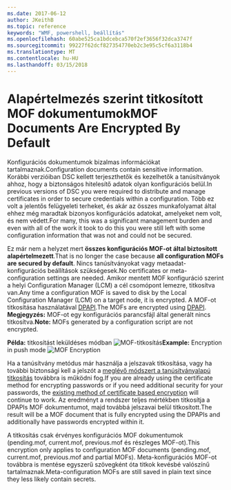 ```yaml
---
ms.date: 2017-06-12
author: JKeithB
ms.topic: reference
keywords: "WMF, powershell, beállítás"
ms.openlocfilehash: 60abe525ca1bdcebca570f2ef3656f32dca3747f
ms.sourcegitcommit: 99227f62dcf827354770eb2c3e95c5cf6a3118b4
ms.translationtype: MT
ms.contentlocale: hu-HU
ms.lasthandoff: 03/15/2018
---
```

# <a name="mof-documents-are-encrypted-by-default"></a><span data-ttu-id="9ea4d-102">Alapértelmezés szerint titkosított MOF dokumentumok</span><span class="sxs-lookup"><span data-stu-id="9ea4d-102">MOF Documents Are Encrypted By Default</span></span>

<span data-ttu-id="9ea4d-103">Konfigurációs dokumentumok bizalmas információkat tartalmaznak.</span><span class="sxs-lookup"><span data-stu-id="9ea4d-103">Configuration documents contain sensitive information.</span></span> <span data-ttu-id="9ea4d-104">Korábbi verzióiban DSC kellett terjeszthetők és kezelhetők a tanúsítványok ahhoz, hogy a biztonságos hitelesítő adatok olyan konfigurációs belül.</span><span class="sxs-lookup"><span data-stu-id="9ea4d-104">In previous versions of DSC you were required to distribute and manage certificates in order to secure credentials within a configuration.</span></span> <span data-ttu-id="9ea4d-105">Több ez volt a jelentős felügyeleti terheket, és akár az összes munkafolyamat által ehhez még maradtak bizonyos konfigurációs adatokat, amelyeket nem volt, és nem védett.</span><span class="sxs-lookup"><span data-stu-id="9ea4d-105">For many, this was a significant management burden and even with all of the work it took to do this you were still left with some configuration information that was not and could not be secured.</span></span> 

<span data-ttu-id="9ea4d-106">Ez már nem a helyzet mert **összes konfigurációs MOF-ot által biztosított alapértelmezett**.</span><span class="sxs-lookup"><span data-stu-id="9ea4d-106">That is no longer the case because **all configuration MOFs are secured by default**.</span></span> <span data-ttu-id="9ea4d-107">Nincs tanúsítványokat vagy metaadat-konfigurációs beállítások szükségesek.</span><span class="sxs-lookup"><span data-stu-id="9ea4d-107">No certificates or meta-configuration settings are needed.</span></span> <span data-ttu-id="9ea4d-108">Amikor mentett MOF konfiguráció szerint a helyi Configuration Manager (LCM) a cél csomópont lemezre, titkosítva van.</span><span class="sxs-lookup"><span data-stu-id="9ea4d-108">Any time a configuration MOF is saved to disk by the Local Configuration Manager (LCM) on a target node, it is encrypted.</span></span> <span data-ttu-id="9ea4d-109">A MOF-ot titkosítása használatával [DPAPI](https://msdn.microsoft.com/library/ms995355.aspx).</span><span class="sxs-lookup"><span data-stu-id="9ea4d-109">The MOFs are encrypted using [DPAPI](https://msdn.microsoft.com/library/ms995355.aspx).</span></span> <span data-ttu-id="9ea4d-110">**Megjegyzés:** MOF-ot egy konfigurációs parancsfájl által generált nincs titkosítva.</span><span class="sxs-lookup"><span data-stu-id="9ea4d-110">**Note:** MOFs generated by a configuration script are not encrypted.</span></span>

<span data-ttu-id="9ea4d-111">**Példa:** titkosítást leküldéses módban ![MOF-titkosítás](../images/MOF_Encryption.jpg)</span><span class="sxs-lookup"><span data-stu-id="9ea4d-111">**Example:** Encryption in push mode ![MOF Encryption](../images/MOF_Encryption.jpg)</span></span>

<span data-ttu-id="9ea4d-112">Ha a tanúsítvány metódus már használja a jelszavak titkosítása, vagy ha további biztonsági kell a jelszót a [meglévő módszert a tanúsítványalapú titkosítás](https://msdn.microsoft.com/powershell/dsc/securemof) továbbra is működni fog.</span><span class="sxs-lookup"><span data-stu-id="9ea4d-112">If you are already using the certificate method for encrypting passwords or if you need additional security for your passwords, the [existing method of certificate based encryption](https://msdn.microsoft.com/powershell/dsc/securemof) will continue to work.</span></span> <span data-ttu-id="9ea4d-113">Az eredményt a rendszer teljes mértékben titkosítja a DPAPIs MOF dokumentumot, majd továbbá jelszavai belül titkosított.</span><span class="sxs-lookup"><span data-stu-id="9ea4d-113">The result will be a MOF document that is fully encrypted using the DPAPIs and additionally have passwords encrypted within it.</span></span>

<span data-ttu-id="9ea4d-114">A titkosítás csak érvényes konfigurációs MOF dokumentumok (pending.mof, current.mof, previous.mof és részleges MOF-ot).</span><span class="sxs-lookup"><span data-stu-id="9ea4d-114">This encryption only applies to configuration MOF documents (pending.mof, current.mof, previous.mof and partial MOFs).</span></span> <span data-ttu-id="9ea4d-115">Meta-konfigurációs MOF-ot továbbra is mentése egyszerű szövegként óta titkok kevésbé valószínű tartalmaznak.</span><span class="sxs-lookup"><span data-stu-id="9ea4d-115">Meta-configuration MOFs are still saved in plain text since they less likely contain secrets.</span></span>

